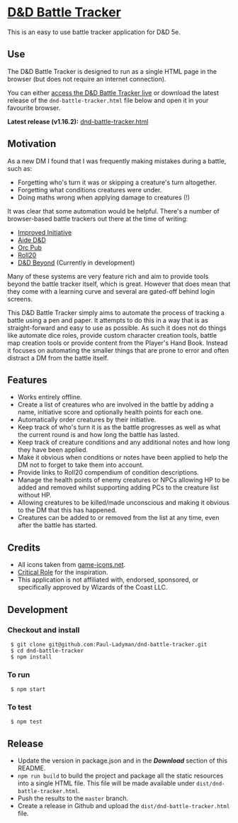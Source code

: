# [D&D Battle Tracker](http://dndbattletracker.com/)

This is an easy to use battle tracker application for D&D 5e.

## Use

The D&D Battle Tracker is designed to run as a single HTML page in the browser (but does not require an internet connection).

You can either [access the D&D Battle Tracker live](http://dndbattletracker.com/) or download the latest release of the `dnd-battle-tracker.html` file below and open it in your favourite browser.

**Latest release (v1.16.2):** [dnd-battle-tracker.html](https://github.com/Paul-Ladyman/dnd-battle-tracker/releases/download/v1.16.2/dnd-battle-tracker.html)

## Motivation

As a new DM I found that I was frequently making mistakes during a battle, such as:

* Forgetting who's turn it was or skipping a creature's turn altogether.
* Forgetting what conditions creatures were under.
* Doing maths wrong when applying damage to creatures (!)

It was clear that some automation would be helpful. There's a number of browser-based battle trackers out there at the time of writing:

* [Improved Initiative](https://www.improved-initiative.com/)
* [Aide D&D](https://www.aidedd.org/dnd-tracker/index.php?l=1)
* [Orc Pub](https://www.orcpub2.com/)
* [Roll20](https://app.roll20.net/sessions/new)
* [D&D Beyond](https://www.dndbeyond.com/) (Currently in development)

Many of these systems are very feature rich and aim to provide tools beyond the battle tracker itself, which is great. However that does mean that they come with a learning curve and several are gated-off behind login screens.

This D&D Battle Tracker simply aims to automate the process of tracking a battle using a pen and paper. It attempts to do this in a way that is as straight-forward and easy to use as possible. As such it does not do things like automate dice roles, provide custom character creation tools, battle map creation tools or provide content from the Player's Hand Book. Instead it focuses on automating the smaller things that are prone to error and often distract a DM from the battle itself.

## Features

* Works entirely offline.
* Create a list of creatures who are involved in the battle by adding a name, initiative score and optionally health points for each one.
* Automatically order creatures by their initiative.
* Keep track of who's turn it is as the battle progresses as well as what the current round is and how long the battle has lasted.
* Keep track of creature conditions and any additional notes and how long they have been applied.
* Make it obvious when conditions or notes have been applied to help the DM not to forget to take them into account.
* Provide links to Roll20 compendium of condition descriptions.
* Manage the health points of enemy creatures or NPCs allowing HP to be added and removed whilst supporting adding PCs to the creature list without HP.
* Allowing creatures to be killed/made unconscious and making it obvious to the DM that this has happened.
* Creatures can be added to or removed from the list at any time, even after the battle has started.

## Credits

* All icons taken from [game-icons.net](https://game-icons.net/).
* [Critical Role](https://www.youtube.com/channel/UCpXBGqwsBkpvcYjsJBQ7LEQ) for the inspiration.
* This application is not affiliated with, endorsed, sponsored, or specifically approved by Wizards of the Coast LLC.

## Development

### Checkout and install

     $ git clone git@github.com:Paul-Ladyman/dnd-battle-tracker.git
     $ cd dnd-battle-tracker
     $ npm install

### To run

     $ npm start

### To test

     $ npm test

## Release

- Update the version in package.json and in the ***Download*** section of this README.
- `npm run build` to build the project and package all the static resources into a single HTML file. This file will be made available under `dist/dnd-battle-tracker.html`.
- Push the results to the `master` branch.
- Create a release in Github and upload the `dist/dnd-battle-tracker.html` file.